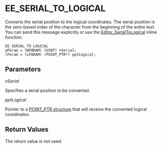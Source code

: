 # EE\_SERIAL\_TO\_LOGICAL

Converts the serial position to the logical coordinates. The serial position
is the zero-based index of the character from the beginning of the entire text.
You can send this message explicitly or use the
[Editor\_SerialToLogical](../macro/editor_serialtological)
inline function.

```
EE_SERIAL_TO_LOGICAL
wParam = (WPARAM) (UINT) nSerial;
lParam = (LPARAM) (POINT_PTR*) pptLogical;
```

## Parameters

_nSerial_

Specifies a serial position to be converted.

_pptLogical_

Pointer to a [POINT\_PTR structure](../structure/point_ptr) that will receive the converted logical
coordinates.

## Return Values

The return value is not used.
